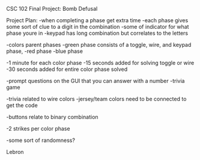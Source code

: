 CSC 102 Final Project: Bomb Defusal

Project Plan:
-when completing a phase get extra time
-each phase gives some sort of clue to a digit in the combination
-some of indicator for what phase youre in
-keypad has long combination but correlates to the letters

-colors parent phases
    -green phase consists of a toggle, wire, and keypad phase,
    -red phase
    -blue phase

-1 minute for each color phase
-15 seconds added for solving toggle or wire
-30 seconds added for entire color phase solved

-prompt questions on the GUI that you can answer with a number
-trivia game

-trivia related to wire colors
-jersey/team colors need to be connected to get the code

-buttons relate to binary combination

-2 strikes per color phase

-some sort of randomness?

Lebron